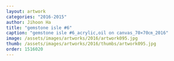 ```yaml
---
layout: artwork
categories: "2016-2015"
author: Jihoon Ha
title: "gemstone isle #6"
caption: "gemstone isle #6_acrylic,oil on canvas_70×70㎝_2016"
image: /assets/images/artworks/2016/artwork095.jpg
thumb: /assets/images/artworks/2016/thumbs/artwork095.jpg
order: 1516020
---
```

